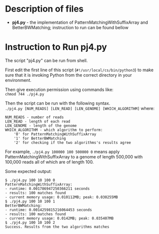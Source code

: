 # Description of files
- **pj4.py** - the implementation of PatternMatchingWithSuffixArray and BetterBWMatching; instruction to run can be found bellow

# Instruction to Run pj4.py

The script "pj4.py" can be run from shell.  

First edit the first line of this script (`#!/usr/local/cs/bin/python3`) to make sure that it is invoking Python from the correct directory in your environment. 

Then give execution permission using commands like:  
`chmod 744 ./pj4.py`

Then the script can be run with the following syntax.  
`./pj4.py [NUM_READS] [LEN_READ] [LEN_GENOME] [WHICH_ALGORITHM]`
where:
```
NUM_READS - number of reads
LEN_READ - length of each read
LEN_GENOME - length of the genome
WHICH_ALGORITHM - which algorithm to perform:
	'0' for PatternMatchingWithSuffixArray
	'1' for BetterBWMatching
	'2' for checking if the two algorithms's results agree
```
For example, `./pj4.py 100000 100 500000 0` means apply PatternMatchingWithSuffixArray to a genome of length 500,000 with 100,000 reads all of which are of length 100.

Some expected output:  
```
$ ./pj4.py 100 10 100 0
PatternMatchingWithSuffixArray:
- runtime: 0.001786947250366211 seconds
- results: 100 matches found
- current memory usage: 0.010112MB; peak: 0.030255MB
$ ./pj4.py 100 10 100 1
BetterBWMatching:
- runtime: 0.0014259815216064453 seconds
- results: 100 matches found
- current memory usage: 0.0142MB; peak: 0.035407MB
$ ./pj4.py 100 10 100 2
Success. Results from the two algorithms matches
```
